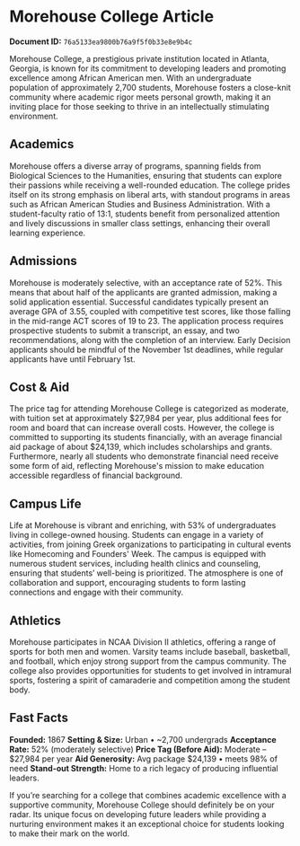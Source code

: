 # Morehouse College Article

**Document ID:** `76a5133ea9800b76a9f5f0b33e8e9b4c`

Morehouse College, a prestigious private institution located in Atlanta, Georgia, is known for its commitment to developing leaders and promoting excellence among African American men. With an undergraduate population of approximately 2,700 students, Morehouse fosters a close-knit community where academic rigor meets personal growth, making it an inviting place for those seeking to thrive in an intellectually stimulating environment.

## Academics
Morehouse offers a diverse array of programs, spanning fields from Biological Sciences to the Humanities, ensuring that students can explore their passions while receiving a well-rounded education. The college prides itself on its strong emphasis on liberal arts, with standout programs in areas such as African American Studies and Business Administration. With a student-faculty ratio of 13:1, students benefit from personalized attention and lively discussions in smaller class settings, enhancing their overall learning experience.

## Admissions
Morehouse is moderately selective, with an acceptance rate of 52%. This means that about half of the applicants are granted admission, making a solid application essential. Successful candidates typically present an average GPA of 3.55, coupled with competitive test scores, like those falling in the mid-range ACT scores of 19 to 23. The application process requires prospective students to submit a transcript, an essay, and two recommendations, along with the completion of an interview. Early Decision applicants should be mindful of the November 1st deadlines, while regular applicants have until February 1st.

## Cost & Aid
The price tag for attending Morehouse College is categorized as moderate, with tuition set at approximately $27,984 per year, plus additional fees for room and board that can increase overall costs. However, the college is committed to supporting its students financially, with an average financial aid package of about $24,139, which includes scholarships and grants. Furthermore, nearly all students who demonstrate financial need receive some form of aid, reflecting Morehouse's mission to make education accessible regardless of financial background.

## Campus Life
Life at Morehouse is vibrant and enriching, with 53% of undergraduates living in college-owned housing. Students can engage in a variety of activities, from joining Greek organizations to participating in cultural events like Homecoming and Founders' Week. The campus is equipped with numerous student services, including health clinics and counseling, ensuring that students’ well-being is prioritized. The atmosphere is one of collaboration and support, encouraging students to form lasting connections and engage with their community.

## Athletics
Morehouse participates in NCAA Division II athletics, offering a range of sports for both men and women. Varsity teams include baseball, basketball, and football, which enjoy strong support from the campus community. The college also provides opportunities for students to get involved in intramural sports, fostering a spirit of camaraderie and competition among the student body.

## Fast Facts
**Founded:** 1867
**Setting & Size:** Urban • ~2,700 undergrads
**Acceptance Rate:** 52% (moderately selective)
**Price Tag (Before Aid):** Moderate – $27,984 per year
**Aid Generosity:** Avg package $24,139 • meets 98% of need
**Stand-out Strength:** Home to a rich legacy of producing influential leaders.

If you’re searching for a college that combines academic excellence with a supportive community, Morehouse College should definitely be on your radar. Its unique focus on developing future leaders while providing a nurturing environment makes it an exceptional choice for students looking to make their mark on the world.
